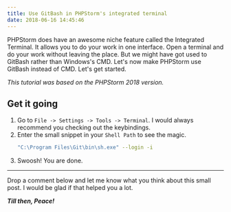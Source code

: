 ```yaml
---
title: Use GitBash in PHPStorm's integrated terminal
date: 2018-06-16 14:45:46
---
```


PHPStorm does have an awesome niche feature called the Integrated Terminal. It allows you to do your work in one interface. Open a terminal and do your work without leaving the place. But we might have got used to GitBash rather than Windows's CMD. Let's now make PHPStorm use GitBash instead of CMD. Let's get started.

*This tutorial was based on the PHPStorm 2018 version.*

## Get it going

1. Go to `File -> Settings -> Tools -> Terminal`. I would always recommend you checking out the keybindings.
2. Enter the small snippet in your `Shell Path` to see the magic.
    ```sh
    "C:\Program Files\Git\bin\sh.exe" --login -i
    ```
3. Swoosh! You are done.

---

Drop a comment below and let me know what you think about this small post. I would be glad if that helped you a lot.

***Till then, Peace!***
